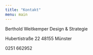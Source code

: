 ```yaml
---
title: "Kontakt"
menu: main
---
```



Berthold Weitkemper
Design & Strategie

Hubertistraße 22
48155 Münster

0251 662952

